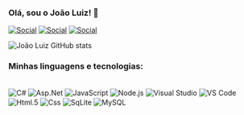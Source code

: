 ### Olá, sou o João Luiz! 💯
[![Social](https://img.shields.io/badge/LinkedIn-0077B5?style=for-the-badge&logo=linkedin&logoColor=white)](https://www.linkedin.com/in/joaoluizglira/)
[![Social](https://img.shields.io/badge/Gmail-D14836?style=for-the-badge&logo=gmail&logoColor=white)](https://mail.google.com/mail/u/1/#inbox?compose=DmwnWrRttFvVSnGQJqgsnXSxzwLxnKdtGZzMmPfCbJvvqxZbkGJmQCknwjJdrDsFhxlcljgkSXDb)
[![Social](https://img.shields.io/badge/Instagram-E4405F?style=for-the-badge&logo=instagram&logoColor=white)](https://www.instagram.com/jl.gradwool/)

![João Luiz GitHub stats](https://github-readme-stats.vercel.app/api?username=JoaoLuizGL&show_icons=true&theme=transparent)

### Minhas linguagens e tecnologias: 
<div style = "display: inline_block"><br/>
  <img align="center" alt="C#" src = "https://img.shields.io/badge/C%23-5C2D91?style=for-the-badge&logo=c%23&logoColor=white" />
  <img align="center" alt="Asp.Net" src = "https://img.shields.io/badge/.NET-5C2D91?style=for-the-badge&logo=.net&logoColor=white" />
  <img align="center" alt="JavaScript" src = "https://img.shields.io/badge/JavaScript-F7DF1E?style=for-the-badge&logo=javascript&logoColor=black" />
  <img align="center" alt="Node.js" src = "https://img.shields.io/badge/Node.js-218918?style=for-the-badge&logo=node.js&logoColor=black" />
  <img align="center" alt="Visual Studio" src="https://img.shields.io/badge/Visual Studio-5C2D91?logo=visual-studio&logoColor=white&style=for-the-badge" />
  <img align="center" alt="VS Code" src="https://img.shields.io/badge/VS Code-007ACC?logo=visual-studio-code&logoColor=white&style=for-the-badge" />
  <img align="center" alt="Html.5" src = "https://img.shields.io/badge/HTML-E34F26?style=for-the-badge&logo=html5&logoColor=white" />
  <img align="center" alt="Css" src = "https://img.shields.io/badge/CSS-239120?&style=for-the-badge&logo=css3&logoColor=white" />
  <img align="center" alt="SqLite" src = "https://img.shields.io/badge/SQLite-09425F?style=for-the-badge&logo=sqlite&logoColor=white" />
  <img align="center" alt="MySQL" src = "https://img.shields.io/badge/MySQL-00000F?style=for-the-badge&logo=mysql&logoColor=white" />
</div>
